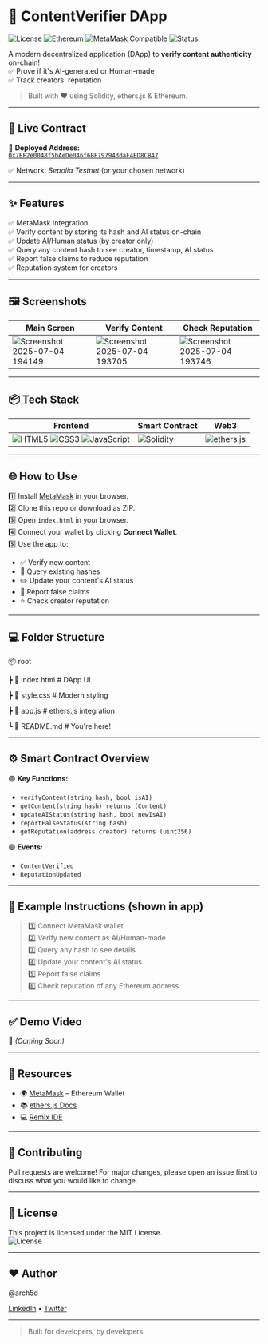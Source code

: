 # 🧭 ContentVerifier DApp

![License](https://img.shields.io/badge/license-MIT-blue.svg)
![Ethereum](https://img.shields.io/badge/Blockchain-Ethereum-green.svg)
![MetaMask Compatible](https://img.shields.io/badge/MetaMask-Enabled-orange.svg)
![Status](https://img.shields.io/badge/Project-Active-brightgreen)

A modern decentralized application (DApp) to **verify content authenticity** on-chain!  
✅ Prove if it's AI-generated or Human-made  
✅ Track creators' reputation  

> Built with ❤️ using Solidity, ethers.js & Ethereum.

---

## 🚀 Live Contract

📜 **Deployed Address:**  
[`0x7EF2e0048f5bAeDe046f6BF797943daF4ED8CB47`](https://sepolia.etherscan.io/address/0x7EF2e0048f5bAeDe046f6BF797943daF4ED8CB47)

✅ Network: *Sepolia Testnet* (or your chosen network)

---

## ✨ Features

✅ MetaMask Integration  
✅ Verify content by storing its hash and AI status on-chain  
✅ Update AI/Human status (by creator only)  
✅ Query any content hash to see creator, timestamp, AI status  
✅ Report false claims to reduce reputation  
✅ Reputation system for creators

---

## 🖼️ Screenshots

| Main Screen | Verify Content | Check Reputation |
| --- | --- | --- |
| ![Screenshot 2025-07-04 194149](https://github.com/user-attachments/assets/1e9dc73e-7b72-4d8f-ae3c-4183f8421539) | ![Screenshot 2025-07-04 193705](https://github.com/user-attachments/assets/edf36e9f-bf1d-4649-ad2c-508c9e3c6351) | ![Screenshot 2025-07-04 193746](https://github.com/user-attachments/assets/4a3fa1b3-ece4-46b5-aa85-7b5666e19dd1) |

---

## 📦 Tech Stack

| Frontend | Smart Contract | Web3 |
| --- | --- | --- |
| ![HTML5](https://img.shields.io/badge/HTML5-E34F26?logo=html5&logoColor=white) ![CSS3](https://img.shields.io/badge/CSS3-1572B6?logo=css3&logoColor=white) ![JavaScript](https://img.shields.io/badge/JavaScript-F7DF1E?logo=javascript&logoColor=black) | ![Solidity](https://img.shields.io/badge/Solidity-363636?logo=solidity&logoColor=white) | ![ethers.js](https://img.shields.io/badge/Ethers.js-3C3C3D?logo=ethereum&logoColor=white) |

---

## 🌐 How to Use

1️⃣ Install [MetaMask](https://metamask.io/) in your browser.  
2️⃣ Clone this repo or download as ZIP.  
3️⃣ Open `index.html` in your browser.  
4️⃣ Connect your wallet by clicking **Connect Wallet**.  
5️⃣ Use the app to:  
   - ✅ Verify new content
   - 🔎 Query existing hashes
   - ✏️ Update your content's AI status
   - 🚨 Report false claims
   - ⭐ Check creator reputation

---

## 💻 Folder Structure

📦 root

┣ 📜 index.html # DApp UI

┣ 📜 style.css # Modern styling

┣ 📜 app.js # ethers.js integration

┗ 📜 README.md # You're here!

---

## ⚙️ Smart Contract Overview

🟢 **Key Functions:**
- `verifyContent(string hash, bool isAI)`
- `getContent(string hash) returns (Content)`
- `updateAIStatus(string hash, bool newIsAI)`
- `reportFalseStatus(string hash)`
- `getReputation(address creator) returns (uint256)`

🟢 **Events:**
- `ContentVerified`
- `ReputationUpdated`

---

## 📜 Example Instructions (shown in app)

> 1️⃣ Connect MetaMask wallet  
> 2️⃣ Verify new content as AI/Human-made  
> 3️⃣ Query any hash to see details  
> 4️⃣ Update your content's AI status  
> 5️⃣ Report false claims  
> 6️⃣ Check reputation of any Ethereum address

---

## ✅ Demo Video

🎥 *(Coming Soon)*

---

## 🔗 Resources

- 🌍 [MetaMask](https://metamask.io/) – Ethereum Wallet
- 📚 [ethers.js Docs](https://docs.ethers.io/)
- 💻 [Remix IDE](https://remix.ethereum.org/)

---

## 🤝 Contributing

Pull requests are welcome! For major changes, please open an issue first to discuss what you would like to change.

---

## 📝 License

This project is licensed under the MIT License.  
![License](https://img.shields.io/badge/license-MIT-blue.svg)

---

## ❤️ Author

@arch5d

[LinkedIn](#https://www.linkedin.com/in/archita-dayal-010676313/) • [Twitter](#https://x.com/DayalArchita) 

---

> Built for developers, by developers.
